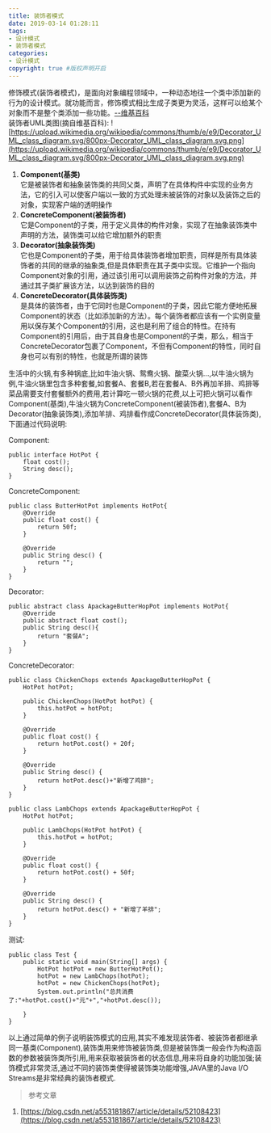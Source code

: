 ```yaml
---
title: 装饰者模式
date: 2019-03-14 01:28:11
tags:
- 设计模式
- 装饰者模式
categories:
- 设计模式   
copyright: true #版权声明开启   
---
```


修饰模式(装饰者模式)，是面向对象编程领域中，一种动态地往一个类中添加新的行为的设计模式。就功能而言，修饰模式相比生成子类更为灵活，这样可以给某个对象而不是整个类添加一些功能。[--维基百科](https://zh.wikipedia.org/wiki/%E4%BF%AE%E9%A5%B0%E6%A8%A1%E5%BC%8F)  
装饰者UML类图(摘自维基百科):
![https://upload.wikimedia.org/wikipedia/commons/thumb/e/e9/Decorator_UML_class_diagram.svg/800px-Decorator_UML_class_diagram.svg.png](https://upload.wikimedia.org/wikipedia/commons/thumb/e/e9/Decorator_UML_class_diagram.svg/800px-Decorator_UML_class_diagram.svg.png)  
1. **Component(基类)**  
它是被装饰者和抽象装饰类的共同父类，声明了在具体构件中实现的业务方法，它的引入可以使客户端以一致的方式处理未被装饰的对象以及装饰之后的对象，实现客户端的透明操作  
2. **ConcreteComponent(被装饰者)**  
它是Component的子类，用于定义具体的构件对象，实现了在抽象装饰类中声明的方法，装饰类可以给它增加额外的职责   
3. **Decorator(抽象装饰类)**  
它也是Component的子类，用于给具体装饰者增加职责，同样是所有具体装饰者的共同的继承的抽象类,但是具体职责在其子类中实现。它维护一个指向Component对象的引用，通过该引用可以调用装饰之前构件对象的方法，并通过其子类扩展该方法，以达到装饰的目的  
4. **ConcreteDecorator(具体装饰类)**  
是具体的装饰者，由于它同时也是Component的子类，因此它能方便地拓展Component的状态（比如添加新的方法）。每个装饰者都应该有一个实例变量用以保存某个Component的引用，这也是利用了组合的特性。在持有Component的引用后，由于其自身也是Component的子类，那么，相当于ConcreteDecorator包裹了Component，不但有Component的特性，同时自身也可以有别的特性，也就是所谓的装饰  

生活中的火锅,有多种锅底,比如牛油火锅、鸳鸯火锅、酸菜火锅...,以牛油火锅为例,牛油火锅里包含多种套餐,如套餐A、套餐B,若在套餐A、B外再加羊排、鸡排等菜品需要支付套餐额外的费用,若计算吃一顿火锅的花费,以上可把火锅可以看作Component(基类),牛油火锅为ConcreteComponent(被装饰者),套餐A、B为Decorator(抽象装饰类),添加羊排、鸡排看作成ConcreteDecorator(具体装饰类),下面通过代码说明:

Component:
```
public interface HotPot {
    float cost();
    String desc();
}
```
ConcreteComponent:
```
public class ButterHotPot implements HotPot{
    @Override
    public float cost() {
        return 50f;
    }

    @Override
    public String desc() {
        return "";
    }
}
```
Decorator:
```
public abstract class ApackageButterHopPot implements HotPot{
    @Override
    public abstract float cost();
    public String desc(){
        return "套餐A";
    }
}
```
ConcreteDecorator:
```
public class ChickenChops extends ApackageButterHopPot {
    HotPot hotPot;

    public ChickenChops(HotPot hotPot) {
        this.hotPot = hotPot;
    }

    @Override
    public float cost() {
        return hotPot.cost() + 20f;
    }

    @Override
    public String desc() {
        return hotPot.desc()+"新增了鸡排";
    }
}

public class LambChops extends ApackageButterHopPot {
    HotPot hotPot;

    public LambChops(HotPot hotPot) {
        this.hotPot = hotPot;
    }

    @Override
    public float cost() {
        return hotPot.cost() + 50f;
    }

    @Override
    public String desc() {
        return hotPot.desc() + "新增了羊排";
    }
}
```
测试:
```
public class Test {
    public static void main(String[] args) {
        HotPot hotPot = new ButterHotPot();
        hotPot = new LambChops(hotPot);
        hotPot = new ChickenChops(hotPot);
        System.out.println("总共消费了:"+hotPot.cost()+"元"+","+hotPot.desc());

    }
}
```
以上通过简单的例子说明装饰模式的应用,其实不难发现装饰者、被装饰者都继承同一基类(Component),装饰类用来修饰被装饰类,但是被装饰类一般会作为构造函数的参数被装饰类所引用,用来获取被装饰者的状态信息,用来将自身的功能加强;装饰模式非常灵活,通过不同的装饰类使得被装饰类功能增强,JAVA里的Java I/O Streams是非常经典的装饰者模式.

> 参考文章  

1. [https://blog.csdn.net/a553181867/article/details/52108423](https://blog.csdn.net/a553181867/article/details/52108423)
